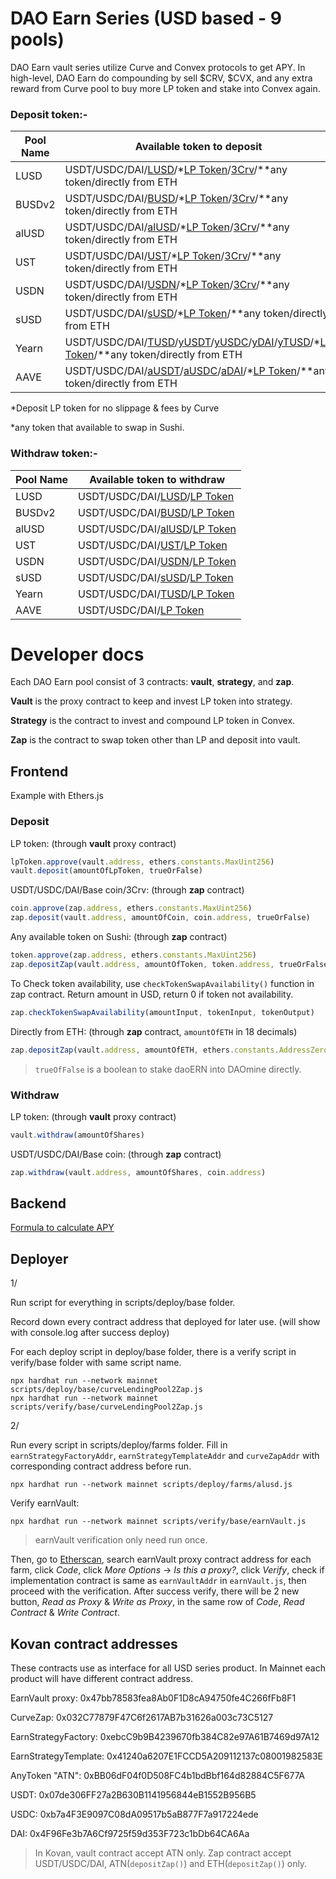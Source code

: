 # DAO Earn Series (USD based - 9 pools)
DAO Earn vault series utilize Curve and Convex protocols to get APY. In high-level, DAO Earn do compounding by sell $CRV, $CVX, and any extra reward from Curve pool to buy more LP token and stake into Convex again.

### Deposit token:-
Pool Name | Available token to deposit
--------- | --------------------------
LUSD | USDT/USDC/DAI/[LUSD](https://etherscan.io/address/0x5f98805A4E8be255a32880FDeC7F6728C6568bA0)/*[LP Token](https://etherscan.io/address/0xEd279fDD11cA84bEef15AF5D39BB4d4bEE23F0cA)/[3Crv](https://etherscan.io/address/0x6c3F90f043a72FA612cbac8115EE7e52BDe6E490)/**any token/directly from ETH
BUSDv2 | USDT/USDC/DAI/[BUSD](https://etherscan.io/address/0x4Fabb145d64652a948d72533023f6E7A623C7C53)/*[LP Token](https://etherscan.io/address/0x4807862AA8b2bF68830e4C8dc86D0e9A998e085a)/[3Crv](https://etherscan.io/address/0x6c3F90f043a72FA612cbac8115EE7e52BDe6E490)/**any token/directly from ETH
alUSD | USDT/USDC/DAI/[alUSD](https://etherscan.io/address/0xBC6DA0FE9aD5f3b0d58160288917AA56653660E9)/*[LP Token](https://etherscan.io/address/0x43b4FdFD4Ff969587185cDB6f0BD875c5Fc83f8c)/[3Crv](https://etherscan.io/address/0x6c3F90f043a72FA612cbac8115EE7e52BDe6E490)/**any token/directly from ETH
UST | USDT/USDC/DAI/[UST](https://etherscan.io/address/0xa47c8bf37f92aBed4A126BDA807A7b7498661acD)/*[LP Token](https://etherscan.io/address/0x94e131324b6054c0D789b190b2dAC504e4361b53)/[3Crv](https://etherscan.io/address/0x6c3F90f043a72FA612cbac8115EE7e52BDe6E490)/**any token/directly from ETH
USDN | USDT/USDC/DAI/[USDN](https://etherscan.io/address/0x674C6Ad92Fd080e4004b2312b45f796a192D27a0)/*[LP Token](https://etherscan.io/address/0x4f3E8F405CF5aFC05D68142F3783bDfE13811522)/[3Crv](https://etherscan.io/address/0x6c3F90f043a72FA612cbac8115EE7e52BDe6E490)/**any token/directly from ETH
sUSD | USDT/USDC/DAI/[sUSD](https://etherscan.io/address/0x57Ab1ec28D129707052df4dF418D58a2D46d5f51)/*[LP Token](https://etherscan.io/address/0xC25a3A3b969415c80451098fa907EC722572917F)/**any token/directly from ETH
Yearn | USDT/USDC/DAI/[TUSD](https://etherscan.io/address/0x0000000000085d4780B73119b644AE5ecd22b376)/[yUSDT](https://etherscan.io/address/0x83f798e925BcD4017Eb265844FDDAbb448f1707D)/[yUSDC](https://etherscan.io/address/0xd6aD7a6750A7593E092a9B218d66C0A814a3436e)/[yDAI](https://etherscan.io/address/0x16de59092dAE5CcF4A1E6439D611fd0653f0Bd01)/[yTUSD](https://etherscan.io/address/0x73a052500105205d34Daf004eAb301916DA8190f)/*[LP Token](https://etherscan.io/address/0xdF5e0e81Dff6FAF3A7e52BA697820c5e32D806A8)/**any token/directly from ETH
AAVE | USDT/USDC/DAI/[aUSDT](https://etherscan.io/address/0x3Ed3B47Dd13EC9a98b44e6204A523E766B225811)/[aUSDC](https://etherscan.io/address/0xBcca60bB61934080951369a648Fb03DF4F96263C)/[aDAI](https://etherscan.io/address/0x028171bCA77440897B824Ca71D1c56caC55b68A3)/*[LP Token](https://etherscan.io/address/0xFd2a8fA60Abd58Efe3EeE34dd494cD491dC14900)/**any token/directly from ETH

*Deposit LP token for no slippage & fees by Curve

*any token that available to swap in Sushi.

### Withdraw token:-
Pool Name | Available token to withdraw
--------- | --------------------------
LUSD | USDT/USDC/DAI/[LUSD](https://etherscan.io/address/0x5f98805A4E8be255a32880FDeC7F6728C6568bA0)/[LP Token](https://etherscan.io/address/0xEd279fDD11cA84bEef15AF5D39BB4d4bEE23F0cA)
BUSDv2 | USDT/USDC/DAI/[BUSD](https://etherscan.io/address/0x4Fabb145d64652a948d72533023f6E7A623C7C53)/[LP Token](https://etherscan.io/address/0x4807862AA8b2bF68830e4C8dc86D0e9A998e085a)
alUSD | USDT/USDC/DAI/[alUSD](https://etherscan.io/address/0xBC6DA0FE9aD5f3b0d58160288917AA56653660E9)/[LP Token](https://etherscan.io/address/0x43b4FdFD4Ff969587185cDB6f0BD875c5Fc83f8c)
UST | USDT/USDC/DAI/[UST](https://etherscan.io/address/0xa47c8bf37f92aBed4A126BDA807A7b7498661acD)/[LP Token](https://etherscan.io/address/0x94e131324b6054c0D789b190b2dAC504e4361b53)
USDN | USDT/USDC/DAI/[USDN](https://etherscan.io/address/0x674C6Ad92Fd080e4004b2312b45f796a192D27a0)/[LP Token](https://etherscan.io/address/0x4f3E8F405CF5aFC05D68142F3783bDfE13811522)
sUSD | USDT/USDC/DAI/[sUSD](https://etherscan.io/address/0x57Ab1ec28D129707052df4dF418D58a2D46d5f51)/[LP Token](https://etherscan.io/address/0xC25a3A3b969415c80451098fa907EC722572917F)
Yearn | USDT/USDC/DAI/[TUSD](https://etherscan.io/address/0x0000000000085d4780B73119b644AE5ecd22b376)/[LP Token](https://etherscan.io/address/0xdF5e0e81Dff6FAF3A7e52BA697820c5e32D806A8)
AAVE | USDT/USDC/DAI/[LP Token](https://etherscan.io/address/0xdF5e0e81Dff6FAF3A7e52BA697820c5e32D806A8)

# Developer docs
Each DAO Earn pool consist of 3 contracts: **vault**, **strategy**, and **zap**.

**Vault** is the proxy contract to keep and invest LP token into strategy.

**Strategy** is the contract to invest and compound LP token in Convex.

**Zap** is the contract to swap token other than LP and deposit into vault.

## Frontend
Example with Ethers.js
### Deposit
LP token: (through **vault** proxy contract)
```javascript
lpToken.approve(vault.address, ethers.constants.MaxUint256)
vault.deposit(amountOfLpToken, trueOrFalse)
```

USDT/USDC/DAI/Base coin/3Crv: (through **zap** contract)
```javascript
coin.approve(zap.address, ethers.constants.MaxUint256)
zap.deposit(vault.address, amountOfCoin, coin.address, trueOrFalse)
```

Any available token on Sushi: (through **zap** contract)
```javascript
token.approve(zap.address, ethers.constants.MaxUint256)
zap.depositZap(vault.address, amountOfToken, token.address, trueOrFalse)
```
To Check token availability, use `checkTokenSwapAvailability()` function in zap contract. Return amount in USD, return 0 if token not availability.
```javascript
zap.checkTokenSwapAvailability(amountInput, tokenInput, tokenOutput)
```

Directly from ETH: (through **zap** contract, `amountOfETH` in 18 decimals)
```javascript
zap.depositZap(vault.address, amountOfETH, ethers.constants.AddressZero, trueOrFalse, {from: client.address, value: amountOfETH})
```
> `trueOfFalse` is a boolean to stake daoERN into DAOmine directly.

### Withdraw
LP token: (through **vault** proxy contract)
```javascript
vault.withdraw(amountOfShares)
```
USDT/USDC/DAI/Base coin: (through **zap** contract)
```javascript
zap.withdraw(vault.address, amountOfShares, coin.address)
```

## Backend
[Formula to calculate APY](https://docs.google.com/document/d/1E4xEBG7COtlIvleQWoh26PcvIkpFxgOUpmk9BXJsv8s/edit#heading=h.suss79bdwa4r)

## Deployer
1/

Run script for everything in scripts/deploy/base folder.

Record down every contract address that deployed for later use. (will show with console.log after success deploy)

For each deploy script in deploy/base folder, there is a verify script in verify/base folder with same script name.
```
npx hardhat run --network mainnet scripts/deploy/base/curveLendingPool2Zap.js
npx hardhat run --network mainnet scripts/verify/base/curveLendingPool2Zap.js
```

2/

Run every script in scripts/deploy/farms folder. Fill in `earnStrategyFactoryAddr`, `earnStrategyTemplateAddr` and `curveZapAddr` with corresponding contract address before run.

```
npx hardhat run --network mainnet scripts/deploy/farms/alusd.js
```

Verify earnVault:

```
npx hardhat run --network mainnet scripts/verify/base/earnVault.js
```

> earnVault verification only need run once.

Then, go to [Etherscan](https://kovan.etherscan.io/), search earnVault proxy contract address for each farm, click *Code*, click *More Options* -> *Is this a proxy?*, click *Verify*, check if implementation contract is same as `earnVaultAddr` in `earnVault.js`, then proceed with the verification. After success verify, there will be 2 new button, *Read as Proxy* & *Write as Proxy*, in the same row of *Code*, *Read Contract* & *Write Contract*.

## Kovan contract addresses
These contracts use as interface for all USD series product. In Mainnet each product will have different contract address.

EarnVault proxy: 0x47bb78583fea8Ab0F1D8cA94750fe4C266fFb8F1

CurveZap: 0x032C77879F47C6f2617AB7b31626a003c73C5127

EarnStrategyFactory: 0xebcC9b9B4239670fb384C82e97A61B7469d97A12

EarnStrategyTemplate: 0x41240a6207E1FCCD5A209112137c08001982583E

AnyToken "ATN": 0xBB06dF04f0D508FC4b1bdBbf164d82884C5F677A

USDT: 0x07de306FF27a2B630B1141956844eB1552B956B5

USDC: 0xb7a4F3E9097C08dA09517b5aB877F7a917224ede

DAI: 0x4F96Fe3b7A6Cf9725f59d353F723c1bDb64CA6Aa

> In Kovan, vault contract accept ATN only. Zap contract accept USDT/USDC/DAI, ATN(`depositZap()`) and ETH(`depositZap()`) only.